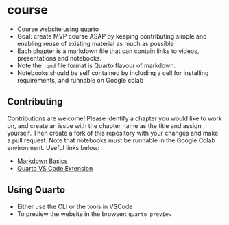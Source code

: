 # course
- Course website using [quarto](https://quarto.org/docs/books/)
- Goal: create MVP course ASAP by keeping contributing simple and enabling reuse of existing material as much as possible
- Each chapter is a markdown file that can contain links to videos, presentations and notebooks. 
- Note the `.qmd` file format is Quarto flavour of markdown.
- Notebooks should be self contained by including a cell for installing requirements, and runnable on Google colab

## Contributing
Contributions are welcome! Please identify a chapter you would like to work on, and create an issue with the chapter name as the title and assign yourself. Then create a fork of this repository with your changes and make a pull request. Note that notebooks must be runnable in the Google Colab environment. Useful links below:

- [Markdown Basics](https://quarto.org/docs/authoring/markdown-basics.html)
- [Quarto VS Code Extension](https://marketplace.visualstudio.com/items?itemName=quarto.quarto)

## Using Quarto
- Either use the CLI or the tools in VSCode
- To preview the website in the browser: `quarto preview`